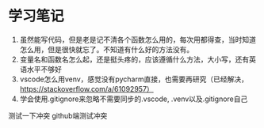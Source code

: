# 学习笔记

1. 虽然能写代码，但是老是记不清各个函数怎么用的，每次用都得查，当时知道怎么用，但是很快就忘了。不知道有什么好的方法没有。
2. 变量名和函数名怎么起，还是挺头疼的，应该遵循什么方法，大小写，还有英语水平不够好
3. vscode怎么用venv，感觉没有pycharm直接，也需要再研究（已经解决，https://stackoverflow.com/a/61092957）
4. 学会使用.gitignore来忽略不需要同步的.vscode, .venv以及.gitignore自己

测试一下冲突
github端测试冲突

